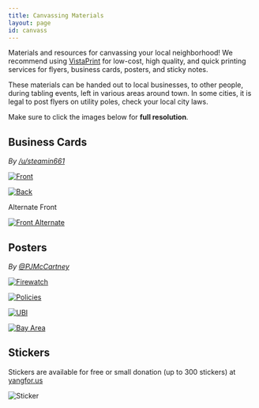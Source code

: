 ```yaml
---
title: Canvassing Materials
layout: page
id: canvass
---
```


Materials and resources for canvassing your local neighborhood!
We recommend using [VistaPrint](https://vistaprint.com) for low-cost, high
quality, and quick printing services for flyers, business cards, posters, and
sticky notes.

These materials can be handed out to local businesses, to other people, during
tabling events, left in various areas around town. In some cities, it is legal
to post flyers on utility poles, check your local city laws.

Make sure to click the images below for **full resolution**.

## Business Cards

*By [/u/steamin661](https://www.reddit.com/user/steamin661)*

<div class="canvassImages">

[![Front](front.jpg)](frontFull.jpg)

[![Back](back.jpg)](backFull.jpg)

</div>

Alternate Front

[![Front Alternate](frontAlternate.jpg)](frontAlternateFull.jpg)

## Posters

*By [@PJMcCartney](https://www.instagram.com/pjmccartney/)*

<div class="canvassImages">

  [![Firewatch](posterFirewatch.png)](posterFirewatch.png)

  [![Policies](posterPolicies.jpg)](posterPolicies.jpg)

  [![UBI](posterUBI.png)](posterUBI.png)

  [![Bay Area](posterBayArea.jpg)](posterBayAreaFull.png)

</div>

## Stickers

Stickers are available for free or small donation (up to 300 stickers) at
[yangfor.us](http://yangfor.us)

![Sticker](sticker.png)
